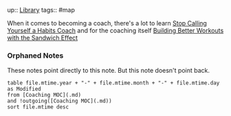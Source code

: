 up:: [Library](Maps/Library.md)
tags:: #map 

When it comes to becoming a coach, there's a lot to learn
[Stop Calling Yourself a Habits Coach](Notes/Stop%20Calling%20Yourself%20a%20Habits%20Coach.md)
and for the coaching itself
[Building Better Workouts with the Sandwich Effect](Notes/Building%20Better%20Workouts%20with%20the%20Sandwich%20Effect.md)

### Orphaned Notes
These notes point directly to this note. But this note doesn't point back.
```dataview
table file.mtime.year + "-" + file.mtime.month + "-" + file.mtime.day as Modified
from [Coaching MOC](.md)
and !outgoing([Coaching MOC](.md))
sort file.mtime desc
```
